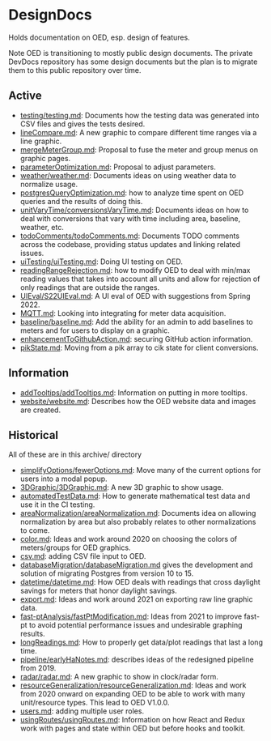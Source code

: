 # DesignDocs

Holds documentation on OED, esp. design of features.

Note OED is transitioning to mostly public design documents. The private DevDocs repository has some design documents but the plan is to migrate them to this public repository over time.

## Active

- [testing/testing.md](./testing/testing.md): Documents how the testing data was generated into CSV files and gives the tests desired.
- [lineCompare.md](./lineCompare/lineCompare.md): A new graphic to compare different time ranges via a line graphic.
- [mergeMeterGroup.md](./MergeMeterGroup/mergeMeterGroup.md): Proposal to fuse the meter and group menus on graphic pages.
- [parameterOptimization.md](./parameterOptimization/parameterOptimization.md): Proposal to adjust parameters.
- [weather/weather.md](./weather/weather.md): Documents ideas on using weather data to normalize usage.
- [postgresQueryOptimization.md](./postgresQueryOptimization/postgresQueryOptimization.md): how to analyze time spent on OED queries and the results of doing this.
- [unitVaryTime/conversionsVaryTime.md](/unitVaryTime/conversionsVaryTime.md): Documents ideas on how to deal with conversions that vary with time including area, baseline, weather, etc.
- [todoComments/todoComments.md](./todoComments/todoComments.md): Documents TODO comments across the codebase, providing status updates and linking related issues.
- [uiTesting/uiTesting.md](./uiTesting/UITesting.md): Doing UI testing on OED.
- [readingRangeRejection.md](./readingRangeRejection/readingRangeRejection.md): how to modify OED to deal with min/max reading values that takes into account all units and allow for rejection of only readings that are outside the ranges.
- [UIEval/S22UIEval.md](./UIEval/S22UIEval.md): A UI eval of OED with suggestions from Spring 2022.
- [MQTT.md](./MQTT.md): Looking into integrating for meter data acquisition.
- [baseline/baseline.md](./baseline/baseline.md): Add the ability for an admin to add baselines to meters and for users to display on a graphic.
- [enhancementToGithubAction.md](./githubAction/enhancementToGithubAction.md): securing GitHub action information.
- [pikState.md](./pikState.md): Moving from a pik array to cik state for client conversions.

## Information

- [addTooltips/addTooltips.md](./addTooltips/addTooltips.md): Information on putting in more tooltips.
- [website/website.md](./website/website.md): Describes how the OED website data and images are created.

## Historical

All of these are in this archive/ directory

- [simplifyOptions/fewerOptions.md](./archive/simplifyOptions/fewerOptions.md): Move many of the current options for users into a modal popup.
- [3DGraphic/3DGraphic.md](./archive/3DGraphic/3DGraphic.md): A new 3D graphic to show usage.
- [automatedTestData.md](./archive/automatedTestData.md): How to generate mathematical test data and use it in the CI testing.
- [areaNormalization/areaNormalization.md](./archive/areaNormalization/areaNormalization.md): Documents idea on allowing normalization by area but also probably relates to other normalizations to come.
- [color.md](./archive/color.md): Ideas and work around 2020 on choosing the colors of meters/groups for OED graphics.
- [csv.md](./archive/csv/csv.md): adding CSV file input to OED.
- [databaseMigration/databaseMigration.md](./archive/databaseMigration/databaseMigration.md) gives the development and solution of migrating Postgres from version 10 to 15.
- [datetime/datetime.md](./archive/datetime/datetime.md): How OED deals with readings that cross daylight savings for meters that honor daylight savings.
- [export.md](./archive/export.md): Ideas and work around 2021 on exporting raw line graphic data.
- [fast-ptAnalysis/fastPtModification.md](./archive/fast-ptAnalysis/fastPtModification.md): Ideas from 2021 to improve fast-pt to avoid potential performance issues and undesirable graphing results.
- [longReadings.md](./archive/longReadings.md): How to properly get data/plot readings that last a long time.
- [pipeline/earlyHaNotes.md](./archive/pipeline/earlyHaNotes.md): describes ideas of the redesigned pipeline from 2019.
- [radar/radar.md](./archive/radar/radar.md): A new graphic to show in clock/radar form.
- [resourceGeneralization/resourceGeneralization.md](./archive/resourceGeneralization/resourceGeneralization.md): Ideas and work from 2020 onward on expanding OED to be able to work with many unit/resource types. This lead to OED V1.0.0.
- [users.md](./archive/users.md): adding multiple user roles.
- [usingRoutes/usingRoutes.md](./archive/usingRoutes/usingRoutes.md): Information on how React and Redux work with pages and state within OED but before hooks and toolkit.

